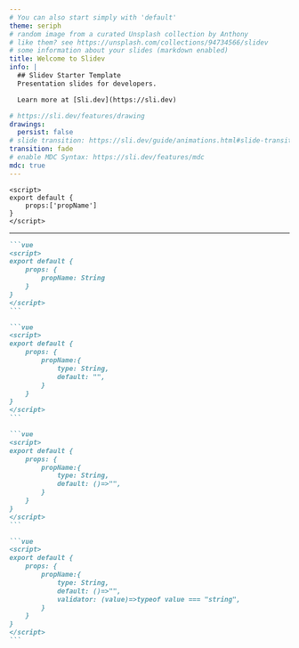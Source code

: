 ```yaml
---
# You can also start simply with 'default'
theme: seriph
# random image from a curated Unsplash collection by Anthony
# like them? see https://unsplash.com/collections/94734566/slidev
# some information about your slides (markdown enabled)
title: Welcome to Slidev
info: |
  ## Slidev Starter Template
  Presentation slides for developers.

  Learn more at [Sli.dev](https://sli.dev)

# https://sli.dev/features/drawing
drawings:
  persist: false
# slide transition: https://sli.dev/guide/animations.html#slide-transitions
transition: fade
# enable MDC Syntax: https://sli.dev/features/mdc
mdc: true
---
```


```vue
<script>
export default {
	props:['propName']
}
</script>
```

---

````md magic-move
```vue
<script>
export default {
	props: {
		propName: String
	}
}
</script>
```

```vue
<script>
export default {
	props: {
		propName:{
			type: String,
			default: "",
		}
	}
}
</script>
```

```vue
<script>
export default {
	props: {
		propName:{
			type: String,
			default: ()=>"",
		}
	}
}
</script>
```

```vue
<script>
export default {
	props: {
		propName:{
			type: String,
			default: ()=>"",
			validator: (value)=>typeof value === "string",
		}
	}
}
</script>
```
````
